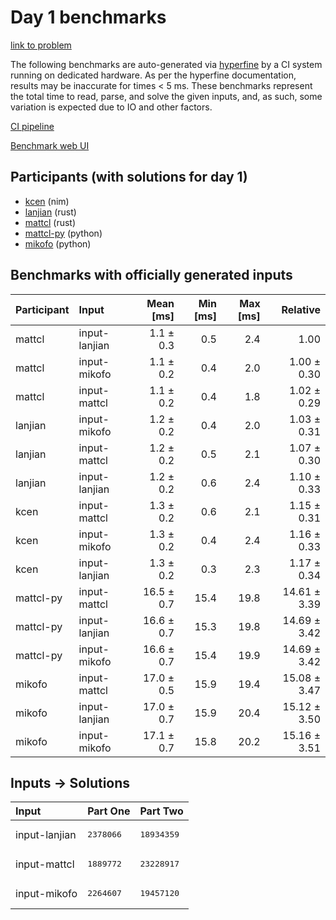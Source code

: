 # Day 1 benchmarks

[link to problem](https://adventofcode.com/2024/day/1)

The following benchmarks are auto-generated via
[hyperfine](https://github.com/sharkdp/hyperfine) by a CI system running on
dedicated hardware. As per the hyperfine documentation, results may be
inaccurate for times < 5 ms. These benchmarks represent the total time to read,
parse, and solve the given inputs, and, as such, some variation is expected due
to IO and other factors.

[CI pipeline](http://ci.papercode.net:8080/teams/main/pipelines/aoc2024)

[Benchmark web UI](https://aoc.ancalagon.black)


## Participants (with solutions for day 1)

- [kcen](https://github.com/kcen/aoc2024) (nim)
- [lanjian](https://github.com/lanjian/aoc-2024) (rust)
- [mattcl](https://github.com/mattcl/aoc2024) (rust)
- [mattcl-py](https://github.com/mattcl/aoc2024-py) (python)
- [mikofo](https://github.com/mikofo/aoc2024) (python)


## Benchmarks with officially generated inputs

| Participant | Input | Mean [ms] | Min [ms] | Max [ms] | Relative |
|:---|:---|---:|---:|---:|---:|
| mattcl | input-lanjian | 1.1 ± 0.3 | 0.5 | 2.4 | 1.00 |
| mattcl | input-mikofo | 1.1 ± 0.2 | 0.4 | 2.0 | 1.00 ± 0.30 |
| mattcl | input-mattcl | 1.1 ± 0.2 | 0.4 | 1.8 | 1.02 ± 0.29 |
| lanjian | input-mikofo | 1.2 ± 0.2 | 0.4 | 2.0 | 1.03 ± 0.31 |
| lanjian | input-mattcl | 1.2 ± 0.2 | 0.5 | 2.1 | 1.07 ± 0.30 |
| lanjian | input-lanjian | 1.2 ± 0.2 | 0.6 | 2.4 | 1.10 ± 0.33 |
| kcen | input-mattcl | 1.3 ± 0.2 | 0.6 | 2.1 | 1.15 ± 0.31 |
| kcen | input-mikofo | 1.3 ± 0.2 | 0.4 | 2.4 | 1.16 ± 0.33 |
| kcen | input-lanjian | 1.3 ± 0.2 | 0.3 | 2.3 | 1.17 ± 0.34 |
| mattcl-py | input-mattcl | 16.5 ± 0.7 | 15.4 | 19.8 | 14.61 ± 3.39 |
| mattcl-py | input-lanjian | 16.6 ± 0.7 | 15.3 | 19.8 | 14.69 ± 3.42 |
| mattcl-py | input-mikofo | 16.6 ± 0.7 | 15.4 | 19.9 | 14.69 ± 3.42 |
| mikofo | input-mattcl | 17.0 ± 0.5 | 15.9 | 19.4 | 15.08 ± 3.47 |
| mikofo | input-lanjian | 17.0 ± 0.7 | 15.9 | 20.4 | 15.12 ± 3.50 |
| mikofo | input-mikofo | 17.1 ± 0.7 | 15.8 | 20.2 | 15.16 ± 3.51 |


## Inputs -> Solutions

| Input | Part One | Part Two |
|:---|:---|:---|
|input-lanjian|<pre>2378066</pre>|<pre>18934359</pre>|
|input-mattcl|<pre>1889772</pre>|<pre>23228917</pre>|
|input-mikofo|<pre>2264607</pre>|<pre>19457120</pre>|